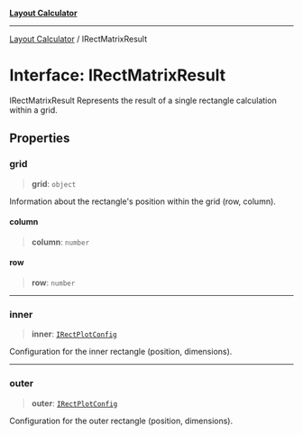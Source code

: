 [**Layout Calculator**](../README.md)

***

[Layout Calculator](../README.md) / IRectMatrixResult

# Interface: IRectMatrixResult

IRectMatrixResult
Represents the result of a single rectangle calculation within a grid.

## Properties

### grid

> **grid**: `object`

Information about the rectangle's position within the grid (row, column).

#### column

> **column**: `number`

#### row

> **row**: `number`

***

### inner

> **inner**: [`IRectPlotConfig`](IRectPlotConfig.md)

Configuration for the inner rectangle (position, dimensions).

***

### outer

> **outer**: [`IRectPlotConfig`](IRectPlotConfig.md)

Configuration for the outer rectangle (position, dimensions).
